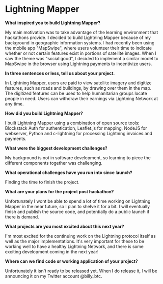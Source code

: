 # Lightning Mapper

**What inspired you to build Lightning Mapper?**

My main motivation was to take advantage of the learning environment that hackathons provide. I decided to build Lightning Mapper because of my background in geographic information systems. I had recently been using the mobile app "MapSwipe", where users volunteer their time to indicate whether or not certain features exist in portions of satellite images. When I saw the theme was "social good", I decided to implement a similar model to MapSwipe in the browser using Lightning payments to incentivize users.

**In three sentences or less, tell us about your project.**

In Lightning Mapper, users are paid to view satellite imagery and digitize features, such as roads and buildings, by drawing over them in the map. The digitized features can be used to help humanitarian groups locate people in need. Users can withdraw their earnings via Lightning Network at any time.

**How did you build Lightning Mapper?**

I built Lightning Mapper using a combination of open source tools: Blockstack Auth for authentication, Leaflet.js for mapping, NodeJS for webserver, Python and c-lightning for processing Lightning invoices and payments.

**What were the biggest development challenges?**

My background is not in software development, so learning to piece the different components together was challenging. 

**What operational challenges have you run into since launch?**

Finding the time to finish the project.

**What are your plans for the project post hackathon?**

Unfortunately I wont be able to spend a lot of time working on Lightning Mapper in the near future, so I plan to shelve it for a bit. I will eventually finish and publish the source code, and potentially do a public launch if there is demand.

**What projects are you most excited about this next year?**

I'm most excited for the continuing work on the Lightning protocol itself as well as the major implementations. It's very important for these to be working well to have a healthy Lightning Network, and there is some exciting development coming in the next year!

**Where can we find code or working application of your project?**

Unfortunately it isn't ready to be released yet. When I do release it, I will be announcing it on my Twitter account @billy\_btc.

